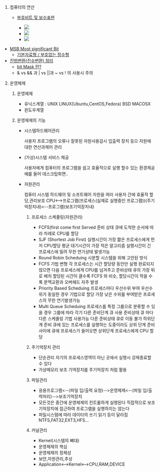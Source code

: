 1. 컴퓨터의 연산

   * [부호비트 및 보수표현](http://bloger.kr/34)

     * ![](http://cfile3.uf.tistory.com/image/2247934C57148AA40D2774)
     * ![](https://encrypted-tbn2.gstatic.com/images?q=tbn:ANd9GcQOFEb7rZxZUDYacrssJ96ylVUWinY23p3Lpmokdclw65fQ4G_mdQ)
     * ![](https://encrypted-tbn0.gstatic.com/images?q=tbn:ANd9GcTYGc_h21XwDhlyUXFC2G4mtQd6bVMQ4nrdqKdsgUDFBggt7X1V)
* [MSB,Most significant Bit](http://bloger.kr/32)
   * [기본자료형 / 부호없는 정수형](http://ddanzimind.tistory.com/32)	
* [진법변환(진수변환) 정리](http://blog.naver.com/PostView.nhn?blogId=andjfrrk&logNo=20017501803)
   * [bit Mask 란?](http://blog.naver.com/PostView.nhn?blogId=skout123&logNo=50128841464)
   * & vs && 과 | vs ||과 ~ vs ! 의 사용시 주의 
2. 운영체제

   1. 운영체제 

      * 유닉스계열 : UNIX LINUX(Ubuntu,CentOS,Fedora) BSD MACOSX
      * 윈도우계열

   2. 운영체제의 기능 

      * 시스템하드웨어관리

        사용자 프로그램의 오류나 잘못된 자원사용감시 입출력 장치 등으 자원에 대한 연산과제어 관리

      * (가상)시스템 서비스 제공

        사용자에게 컴퓨터의 프로그램을 쉽고 효율적으로 실행 할수 있는 환경제공
        예를 들어 데스크탑화면..

      * 자원관리

        컴퓨터 시스템 하드웨어 및 소프트웨어 자원을 여러 사용자 간에 효율적 할당,관리보호
        CPU<-->프로그램(프로세스(실제로 실행중인 프로그램))(주기억장치내)<--프로그램(보조기억장치내)
        1. 프로세스 스케쥴링(자원관리)
           * FCFS(first come first Served
             준비 상태 큐에 도착한 순서에 따라 차례로 CPU를 할당
           * SJF (Shortest Job First)
             실행시간이 가장 짦은 프로세스에게 먼저 CPU할당
             평균 대기시간이 가장 적은 알고리즘
             실행시간이 긴 프로세스에 밀려 무한 연기상태 발생가능
           * Round Robin Scheduing
             시분할 시스템을 위해 고안된 방식
           * FCFS 기법 변형
             각 프로세스는 시간 할당량 동안만 실행
             완료되지 않으면 다음 프로세스에게 CPU를 넘겨주고 준비상태 큐의 가장 뒤로 배치
             할당된 시간이 클수록 FCFS 와 비슷, 할당시간이 작을 수록 문맥교환과 오버헤드 자주 발생 
           * Priority Based Scheduing
             프로세스마다 우선수위 부여
             우선수위가 동일한 경우 기법으로 할당
             가장 낮은 수위를 부여받은 프로세스의 무한 연기발생가능
           * Multi Queue Scheduing
             프로세스를 특정 그룹으로 분류할 수 있을 경우 그룹에 따라 각기 다른 준비단계 큐 사용
             준비상태 큐 마다 다른 스케줄링 기법 사용가능
             다른 준비상태 큐로 이동 불가
             하위단계 준비 큐에 있는 프로세스를 실행하는 도중이라도 상위 단계 준비사이에  큐에 프로세스가 들어오면 상위단계  프로세스에게 CPU 할당

        2. 주기억장치 관리
           * 단순관리
             자기의 프로세스영역이 아닌 곳에서 실행시 강제종료할 수 있다
           * 가상메모리 
             보조 기억장치를 주기억장치 처럼 활용
        3. 파일관리
           * 응용프로그램<--(파일 입/출력 요청)-->운영체제<--(파일 입/출력처리)-->보조기억장치
           * 모든것은 중간에 운영체제의 컨트롤하게 실행된다 직접적으로 보조기억장치에 접근하여 프로그램을 실행하지는 않는다
           * 파일시스템에 따라 데이타의 쓰기 읽기 등이 달라짐
             NTFS,FAT32,EXT3,HFS...
        4. 커널관리
           * Kernel(시스템의 뼈대)
           * 운영체제의 핵심
           * 운영체제의 정체성
           * 보안,자원관리,추상
           * Application<-->Kernel<-->CPU,RAM,DEVICE​
